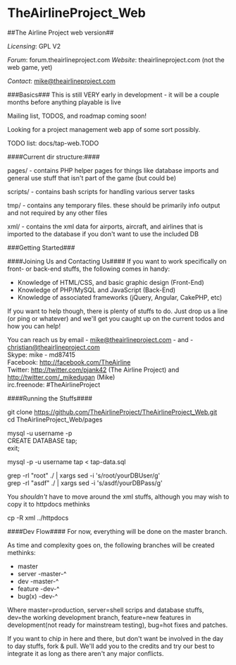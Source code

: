 TheAirlineProject_Web
=====================

##The Airline Project web version##

<i>Licensing</i>: GPL V2

<i>Forum</i>: forum.theairlineproject.com
<i>Website</i>: theairlineproject.com (not the web game, yet)

<i>Contact</i>: mike@theairlineproject.com

###Basics###
This is still VERY early in development - it will be a couple months before anything playable is live

Mailing list, TODOS, and roadmap coming soon!

Looking for a project management web app of some sort possibly.

TODO list: docs/tap-web.TODO

####Current dir structure:####

pages/ - contains PHP helper pages for things like database imports and general use stuff that isn't part of the game (but could be)

scripts/ - contains bash scripts for handling various server tasks

tmp/ - contains any temporary files. these should be primarily info output and not required by any other files

xml/ - contains the xml data for airports, aircraft, and airlines that is imported to the database if you don't want to use the included DB

###Getting Started###

####Joining Us and Contacting Us####
If you want to work specifically on front- or back-end stuffs, the following comes in handy: 

* Knowledge of HTML/CSS, and basic graphic design (Front-End)
* Knowledge of PHP/MySQL and JavaScript (Back-End)
* Knowledge of associated frameworks (jQuery, Angular, CakePHP, etc)

If you want to help though, there is plenty of stuffs to do. Just drop us a line (or ping or whatever) and we'll get you caught up on the current todos and how you can help!

You can reach us by email - mike@theairlineproject.com - and - christian@theairlineproject.com<br />
Skype: mike - md87415<br />
Facebook: http://facebook.com/TheAirline<br />
Twitter: http://twitter.com/pjank42 (The Airline Project) and http://twitter.com/_mikedugan (Mike)<br />
irc.freenode: #TheAirlineProject<br />

####Running the Stuffs####

git clone https://github.com/TheAirlineProject/TheAirlineProject_Web.git<br />
cd TheAirlineProject_Web/pages

mysql -u username -p <br />
CREATE DATABASE tap;<br />
exit;

mysql -p -u username tap < tap-data.sql

grep -rl "root" ./ | xargs sed -i 's/root/yourDBUser/g'<br />
grep -rl "asdf" ./ | xargs sed -i 's/asdf/yourDBPass/g'<br />

You *shouldn't* have to move around the xml stuffs, although you may wish to copy it to httpdocs methinks

cp -R xml ../httpdocs

####Dev Flow####
For now, everything will be done on the master branch.

As time and complexity goes on, the following branches will be created methinks:
* master
* server    -master-^
* dev	   -master-^
* feature -dev-^
* bug(x)  -dev-^

Where master=production, server=shell scrips and database stuffs, dev=the working development branch, feature=new features in development(not ready for mainstream testing), bug=hot fixes and patches.

If you want to chip in here and there, but don't want be involved in the day to day stuffs, fork & pull. We'll add you to the credits and try our best to integrate it as long as there aren't any major conflicts.
